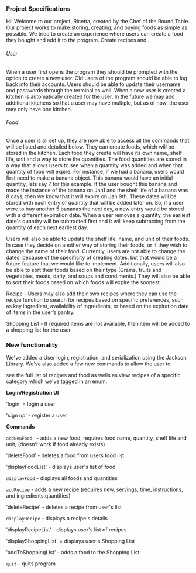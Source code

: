 ### **Project Specifications**
Hi! Welcome to our project, Ricetta, created by the Chef of the Round Table. 
Our project works to make storing, creating, and buying foods as
simple as possible. We tried to create an experience where users can 
create a food they bought and add it to the program. Create recipes and 
..

###### User

When a user first opens the program they should be prompted with 
the option to create a new user. Old users of the program should be able to
log back into their accounts. Users should be able to update
their username and passwords through the terminal as well. When a new user is created
a kitchen is automatically created for the user. In the future we may add additional kitchens 
so that a user may have multiple, but as of now, the user may only have one kitchen.

###### Food

Once a user is all set up, they are now able to access all the commands that will be listed and detailed below.
They can create foods, which will be stored in the kitchen. Each food they create will have its own
name, shelf life, unit and a way to store the quantities. The food quantities are stored in 
a way that allows users to see when a quantity was added and when that quantity of food will expire. 
For instance, if we had a banana, users would first need to make a banana object. This banana would have an initial
quantity, lets say 7 for this example. If the user bought this banana and made the instance of the banana on Jan1 and the shelf life of a banana was 8 days, then
we know that it will expire on Jan 9th. These dates will be stored with each entry of quantity that will be added later on. 
So, if a user were to buy another 5 bananas 
the next day, a new entry would be stored with a different expiration date. 
When a user removes a quantity, the earliest date's quantity will be subtracted first and it will keep 
subtracting from the quantity of each next earliest day. 


Users will also be able to update the shelf life, name, and unit of their foods. 
In case they decide on another way of storing their foods, or if they wish to change the name of their food. 
Currently, users are not able to change the dates, because of the specificity of creating dates, but that would 
be a future feature that we would like to implement. Additionally, users
will also be able to sort their foods based on their type (Grains, fruits and vegetables, meats, dariy, and soups and condiments.)
They will also be able to sort their foods based on which foods will expire the soonest. 


Recipe - Users may also add their own recipes where they can use the recipe function to search for recipes based on specific preferences, such as key ingredient, availability of ingredients, or based on the expiration date of items in the user’s pantry.

Shopping List - If required items are not available, then item will be added to a shopping list for the user.

### New functionality

We've added a User login, registration, and serialization using the Jackson Library. We've also added a few new commands to allow the user to

see the full list of recipes and food as wells as view recipes of a specific category which we've tagged in an enum.

**Login/Registration UI**

'login' = login a user

'sign up' - register a user

**Commands**

`addNewFood ` - adds a new food, requires food name, quantity, shelf life and unit, (doesn't work if food already exists)

'deleteFood' - deletes a food from users food list

'displayFoodList' - displays user's list of food

`displayFood` - displays all foods and quantities

`addRecipe` - adds a new recipe (requires new, servings, time, instructions, and ingredients:quantities)

'deleteRecipe' - deletes a recipe from user's list

`displayRecipe` - displays a recipe's details

'displayRecipeList' - displays user's list of recipes

'displayShoppingList' = displays user's Shopping List

'addToShoppingList' - adds a food to the Shopping List

`quit` - quits program
